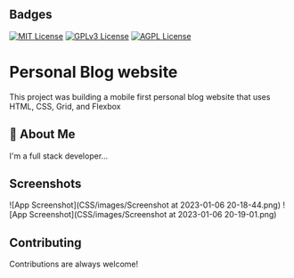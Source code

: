 
## Badges

[![MIT License](https://img.shields.io/badge/License-MIT-green.svg)](https://choosealicense.com/licenses/mit/)
[![GPLv3 License](https://img.shields.io/badge/License-GPL%20v3-yellow.svg)](https://opensource.org/licenses/)
[![AGPL License](https://img.shields.io/badge/license-AGPL-blue.svg)](http://www.gnu.org/licenses/agpl-3.0)


# Personal Blog website

This project was building a mobile first personal blog website that uses HTML, CSS, Grid, and Flexbox


## 🚀 About Me
I'm a full stack developer...


## Screenshots

![App Screenshot](CSS/images/Screenshot at 2023-01-06 20-18-44.png)
![App Screenshot](CSS/images/Screenshot at 2023-01-06 20-19-01.png)


## Contributing

Contributions are always welcome!


